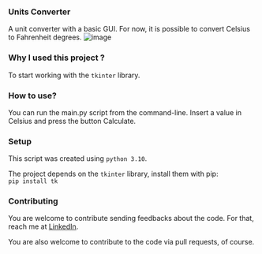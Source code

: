### Units Converter

A unit converter with a basic GUI. For now, it is possible to convert Celsius to Fahrenheit degrees.
![image](https://user-images.githubusercontent.com/96516134/186763558-c8713e8f-0139-4ea4-9a58-845c45d2d4ad.png)


### Why I used this project ?

To start working with the `tkinter` library.


### How to use?

You can run the main.py script from the command-line.
Insert a value in Celsius and press the button Calculate.


### Setup

This script was created using `python 3.10`.

The project depends on the `tkinter` library, install them with pip:  
`pip install tk`  


### Contributing

You are welcome to contribute sending feedbacks about the code. For that, reach me at [LinkedIn](https://www.linkedin.com/in/tuliobegena).

You are also welcome to contribute to the code via pull requests, of course.
